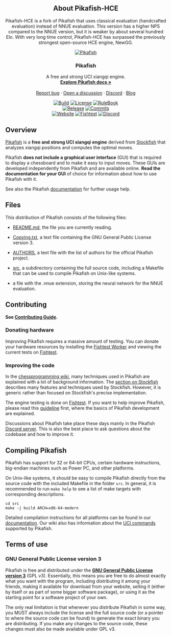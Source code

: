 <div align="center">

## About Pikafish-HCE
Pikafish-HCE is a fork of Pikafish that uses classical evaluation (handcrafted evaluation) instead of NNUE evaluation. This version has a higher NPS compared to the NNUE version, but it is weaker by about several hundred Elo. With very long time control, Pikafish-HCE has surpassed the previously strongest open-source HCE engine, NewGG.

  [![Pikafish][pikafish-logo]][website-link]


  <h3>Pikafish</h3>

  A free and strong UCI xiangqi engine.
  <br>
  <strong>[Explore Pikafish docs »][wiki-link]</strong>
  <br>
  <br>
  [Report bug][issue-link]
  ·
  [Open a discussion][discussions-link]
  ·
  [Discord][discord-link]
  ·
  [Blog][website-blog-link]

  [![Build][build-badge]][build-link]
  [![License][license-badge]][license-link]
  [![RuleBook][rulebook-badge]][rulebook-link]
  <br>
  [![Release][release-badge]][release-link]
  [![Commits][commits-badge]][commits-link]
  <br>
  [![Website][website-badge]][website-link]
  [![Fishtest][fishtest-badge]][fishtest-link]
  [![Discord][discord-badge]][discord-link]

</div>

## Overview

[Pikafish][website-link] is a **free and strong UCI xiangqi engine** derived from
[Stockfish][stockfish-link] that analyzes xiangqi positions and computes the optimal moves.

Pikafish **does not include a graphical user interface** (GUI) that is required
to display a chessboard and to make it easy to input moves. These GUIs are
developed independently from Pikafish and are available online. **Read the
documentation for your GUI** of choice for information about how to use
Pikafish with it.

See also the Pikafish [documentation][wiki-usage-link] for further usage help.

## Files

This distribution of Pikafish consists of the following files:

  * [README.md][readme-link], the file you are currently reading.

  * [Copying.txt][license-link], a text file containing the GNU General Public
    License version 3.

  * [AUTHORS][authors-link], a text file with the list of authors for the official Pikafish project.

  * [src][src-link], a subdirectory containing the full source code, including a
    Makefile that can be used to compile Pikafish on Unix-like systems.

  * a file with the .nnue extension, storing the neural network for the NNUE
    evaluation.

## Contributing

__See [Contributing Guide](./CONTRIBUTING.md).__

### Donating hardware

Improving Pikafish requires a massive amount of testing. You can donate your
hardware resources by installing the [Fishtest Worker][worker-link] and viewing
the current tests on [Fishtest][fishtest-link].

### Improving the code

In the [chessprogramming wiki][programming-link], many techniques used in
Pikafish are explained with a lot of background information.
The [section on Stockfish][programmingsf-link] describes many features
and techniques used by Stockfish. However, it is generic rather than
focused on Stockfish's precise implementation.

The engine testing is done on [Fishtest][fishtest-link].
If you want to help improve Pikafish, please read this [guideline][guideline-link]
first, where the basics of Pikafish development are explained.

Discussions about Pikafish take place these days mainly in the Pikafish
[Discord server][discord-link]. This is also the best place to ask questions
about the codebase and how to improve it.


## Compiling Pikafish

Pikafish has support for 32 or 64-bit CPUs, certain hardware instructions,
big-endian machines such as Power PC, and other platforms.

On Unix-like systems, it should be easy to compile Pikafish directly from the
source code with the included Makefile in the folder `src`. In general, it is
recommended to run `make help` to see a list of make targets with corresponding
descriptions.

```
cd src
make -j build ARCH=x86-64-modern
```

Detailed compilation instructions for all platforms can be found in our
[documentation][wiki-compile-link]. Our wiki also has information about
the [UCI commands][wiki-uci-link] supported by Pikafish.

## Terms of use

### GNU General Public License version 3

Pikafish is free and distributed under the
[**GNU General Public License version 3**][license-link] (GPL v3). Essentially,
this means you are free to do almost exactly what you want with the program,
including distributing it among your friends, making it available for download
from your website, selling it (either by itself or as part of some bigger
software package), or using it as the starting point for a software project of
your own.

The only real limitation is that whenever you distribute Pikafish in some way,
you MUST always include the license and the full source code (or a pointer to
where the source code can be found) to generate the exact binary you are
distributing. If you make any changes to the source code, these changes must
also be made available under GPL v3.

[authors-link]:			https://github.com/official-pikafish/Pikafish/blob/master/AUTHORS
[build-badge]:			https://img.shields.io/github/actions/workflow/status/official-pikafish/Pikafish/pikafish.yml?branch=master&style=for-the-badge&label=pikafish&logo=github
[build-link]:				https://github.com/official-pikafish/Pikafish/actions/workflows/pikafish.yml
[commits-badge]:		https://img.shields.io/github/commits-since/official-pikafish/Pikafish/latest?style=for-the-badge
[commits-link]:			https://github.com/official-pikafish/Pikafish/commits/master
[discord-badge]:			https://img.shields.io/discord/1013130558089478144?style=for-the-badge&label=discord&logo=Discord
[discord-link]:			https://discord.com/invite/uSb3RXb7cY
[discussions-link]:   https://github.com/official-pikafish/Pikafish/discussions/new
[fishtest-badge]:			https://img.shields.io/website?style=for-the-badge&down_color=red&down_message=Offline&label=Fishtest&up_color=success&up_message=Online&url=https://test.pikafish.org
[fishtest-link]:			https://test.pikafish.org
[guideline-link]:			https://github.com/glinscott/fishtest/wiki/Creating-my-first-test
[issue-link]:         https://github.com/official-pikafish/Pikafish/issues/new?assignees=&labels=&template=BUG-REPORT.yml
[license-badge]:			https://img.shields.io/github/license/official-pikafish/Pikafish?style=for-the-badge&label=license&color=success
[license-link]:			https://github.com/official-pikafish/Pikafish/blob/master/Copying.txt
[pikafish-logo]:			https://pikafish.org/assets/logo_256.png
[programming-link]:		https://www.chessprogramming.org/Main_Page
[programmingsf-link]:	https://www.chessprogramming.org/Stockfish
[qqgroup-link]:			https://jq.qq.com/?_wv=1027&k=FORWUh4W
[readme-link]:			https://github.com/official-pikafish/Pikafish/blob/master/README.md
[release-badge]:			https://img.shields.io/github/v/release/official-pikafish/Pikafish?style=for-the-badge&label=official%20release
[release-link]:			https://github.com/official-pikafish/Pikafish/releases/latest
[rulebook-badge]:		https://img.shields.io/badge/computer%20rule-20B2AA?style=for-the-badge&logo=mdbook
[rulebook-link]:			https://pikafish.org/rule.pdf
[src-link]:				https://github.com/official-pikafish/Pikafish/tree/master/src
[stockfish-link]:			https://github.com/official-stockfish/Stockfish
[uci-link]:				https://backscattering.de/chess/uci/
[website-badge]:		https://img.shields.io/website?style=for-the-badge&down_color=red&down_message=Offline&label=website&up_color=success&up_message=Online&url=https://pikafish.org
[website-link]:			https://pikafish.org
[website-blog-link]:  https://pikafish.org/
[wiki-link]:          https://github.com/official-pikafish/Pikafish/wiki
[wiki-compile-link]:  https://github.com/official-pikafish/Pikafish/wiki/Compiling-from-source
[wiki-uci-link]:      https://github.com/official-pikafish/Pikafish/wiki/UCI-&-Commands
[wiki-usage-link]:    https://github.com/official-pikafish/Pikafish/wiki/Download-and-usage
[worker-link]:			https://github.com/xyztnecniV/yolo

